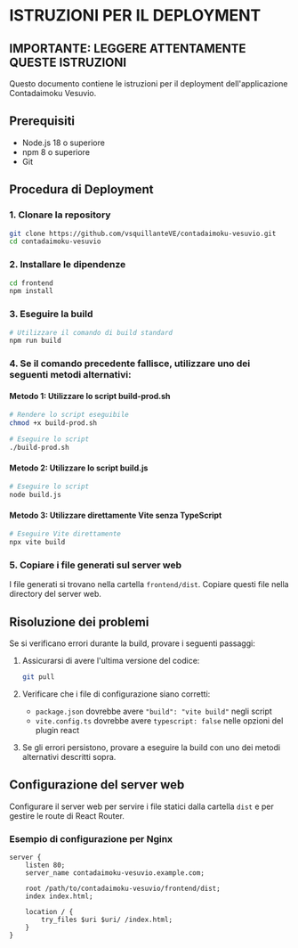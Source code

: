 # ISTRUZIONI PER IL DEPLOYMENT

## IMPORTANTE: LEGGERE ATTENTAMENTE QUESTE ISTRUZIONI

Questo documento contiene le istruzioni per il deployment dell'applicazione Contadaimoku Vesuvio.

## Prerequisiti

- Node.js 18 o superiore
- npm 8 o superiore
- Git

## Procedura di Deployment

### 1. Clonare la repository

```bash
git clone https://github.com/vsquillanteVE/contadaimoku-vesuvio.git
cd contadaimoku-vesuvio
```

### 2. Installare le dipendenze

```bash
cd frontend
npm install
```

### 3. Eseguire la build

```bash
# Utilizzare il comando di build standard
npm run build
```

### 4. Se il comando precedente fallisce, utilizzare uno dei seguenti metodi alternativi:

#### Metodo 1: Utilizzare lo script build-prod.sh

```bash
# Rendere lo script eseguibile
chmod +x build-prod.sh

# Eseguire lo script
./build-prod.sh
```

#### Metodo 2: Utilizzare lo script build.js

```bash
# Eseguire lo script
node build.js
```

#### Metodo 3: Utilizzare direttamente Vite senza TypeScript

```bash
# Eseguire Vite direttamente
npx vite build
```

### 5. Copiare i file generati sul server web

I file generati si trovano nella cartella `frontend/dist`. Copiare questi file nella directory del server web.

## Risoluzione dei problemi

Se si verificano errori durante la build, provare i seguenti passaggi:

1. Assicurarsi di avere l'ultima versione del codice:
   ```bash
   git pull
   ```

2. Verificare che i file di configurazione siano corretti:
   - `package.json` dovrebbe avere `"build": "vite build"` negli script
   - `vite.config.ts` dovrebbe avere `typescript: false` nelle opzioni del plugin react

3. Se gli errori persistono, provare a eseguire la build con uno dei metodi alternativi descritti sopra.

## Configurazione del server web

Configurare il server web per servire i file statici dalla cartella `dist` e per gestire le route di React Router.

### Esempio di configurazione per Nginx

```nginx
server {
    listen 80;
    server_name contadaimoku-vesuvio.example.com;
    
    root /path/to/contadaimoku-vesuvio/frontend/dist;
    index index.html;
    
    location / {
        try_files $uri $uri/ /index.html;
    }
}
```
